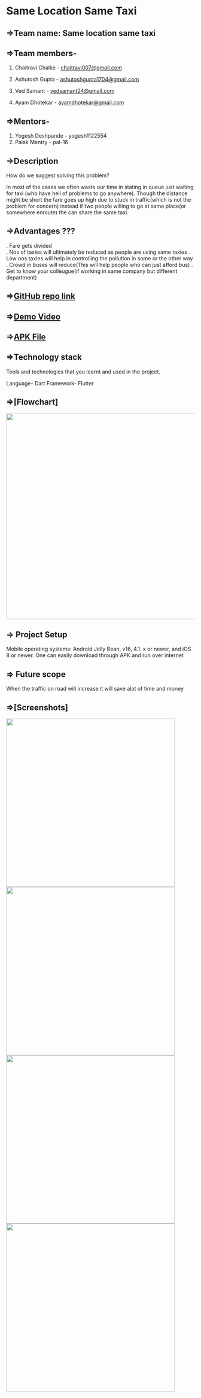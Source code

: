 # Same Location Same Taxi

## **=>Team name: Same location same taxi**

## **=>Team members-**

1. Chaitravi Chalke - chaitravi007@gmail.com

2. Ashutosh Gupta - ashutoshgupta1704@gmail.com

3. Ved Samant - vedsamant24@gmail.com

4. Ayam Dhotekar - ayamdhotekar@gmail.com

## **=>Mentors-**

1. Yogesh Deshpande - yogesh1122554
2. Palak Mantry - pal-16


## **=>Description**

How do we suggest solving this problem?

In most of the cases we often waste our time in stating in queue just waiting for taxi (who have hell of problems to go anywhere). Though the distance might be short the fare goes up high due to stuck in traffic(which is not the problem for concern) instead if two people willing to go at same place(or somewhere enroute) the can share the same taxi.


## **=>Advantages ???**

. Fare gets divided  
. Nos of taxies will ultimately be reduced as people are using same taxies
. Low nos taxies will help in controlling the pollution in some or the other way
. Crowd in buses will reduce(This will help people who can just afford bus)
. Get to know your colleugue(if working in same company but different department)


## **=>[GitHub repo link](https://github.com/ashu-pixel/Same-location-same-cab)**

## **=>[Demo Video](https://drive.google.com/drive/folders/1gskYiCOjORkOESwn4YyHuAym87MjfFKz?usp=sharing)**
## **=>[APK File](https://drive.google.com/file/d/1ui-Fai41RLQeoxrtrnWaRNEa5IpR4Hsx/view?usp=sharing)**

## **=>Technology stack**
Tools and technologies that you learnt and used in the project.

Language- Dart
Framework- Flutter
## **=>[Flowchart]**
<img src="https://github.com/ashu-pixel/Same-location-same-cab/blob/master/FLOWCHART.jpeg" height = 550/>


## **=> Project Setup**
Mobile operating systems: Android Jelly Bean, v16, 4.1. x or newer, and iOS 8 or newer.
One can easily download through APK and run over internet

## **=> Future scope**
When the traffic on road will increase it will save alot of time and money 


## **=>[Screenshots]**
<img src="https://github.com/ashu-pixel/Same-location-same-cab/blob/master/Additional%20features.jpg" height = 450/>
<img src="https://github.com/ashu-pixel/Same-location-same-cab/blob/master/Connect%20To%20User.jpg" height = 450/>
<img src="https://github.com/ashu-pixel/Same-location-same-cab/blob/master/Login%20Screen.jpg" height = 450/>
<img src="https://github.com/ashu-pixel/Same-location-same-cab/blob/master/Taxi%20Rates(Mumbai).jpg" height = 450/>




